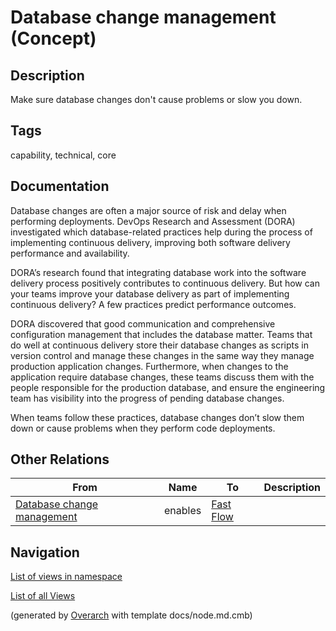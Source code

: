 
# Database change management (Concept)
## Description
Make sure database changes don't cause problems or slow you down.


## Tags
capability, technical, core

## Documentation
Database changes are often a major source of risk and delay when performing deployments. DevOps Research and Assessment (DORA) investigated which database-related practices help during the process of implementing continuous delivery, improving both software delivery performance and availability.
  
  DORA’s research found that integrating database work into the software delivery process positively contributes to continuous delivery. But how can your teams improve your database delivery as part of implementing continuous delivery? A few practices predict performance outcomes.
  
  DORA discovered that good communication and comprehensive configuration management that includes the database matter. Teams that do well at continuous delivery store their database changes as scripts in version control and manage these changes in the same way they manage production application changes. Furthermore, when changes to the application require database changes, these teams discuss them with the people responsible for the production database, and ensure the engineering team has visibility into the progress of pending database changes.
  
  When teams follow these practices, database changes don’t slow them down or cause problems when they perform code deployments.
## Other Relations
| From | Name | To | Description |
|---|---|---|---|
| [Database change management](../../../software-development/dora/capability/database-change-management.md) | enables | [Fast Flow](../../../software-development/dora/capability/fast-flow.md) |  |


## Navigation
[List of views in namespace](./views-in-namespace.md)

[List of all Views](../../../views.md)


(generated by [Overarch](https://github.com/soulspace-org/overarch) with template docs/node.md.cmb)
